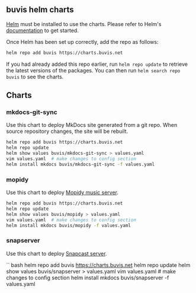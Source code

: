 ## buvis helm charts

[Helm](https://helm.sh) must be installed to use the charts.  Please refer to
Helm's [documentation](https://helm.sh/docs) to get started.

Once Helm has been set up correctly, add the repo as follows:
``` bash
helm repo add buvis https://charts.buvis.net
```

If you had already added this repo earlier, run `helm repo update` to retrieve
the latest versions of the packages.  You can then run `helm search repo
buvis` to see the charts.

## Charts

### mkdocs-git-sync

Use this chart to deploy MkDocs site generated from a git repo. When source repository changes, the site will be rebuilt.

``` bash
helm repo add buvis https://charts.buvis.net
helm repo update
helm show values buvis/mkdocs-git-sync > values.yaml
vim values.yaml  # make changes to config section
helm install mkdocs buvis/mkdocs-git-sync -f values.yaml
```

### mopidy

Use this chart to deploy [Mopidy music server](https://mopidy.com/).

``` bash
helm repo add buvis https://charts.buvis.net
helm repo update
helm show values buvis/mopidy > values.yaml
vim values.yaml  # make changes to config section
helm install mkdocs buvis/mopidy -f values.yaml
```

### snapserver

Use this chart to deploy [Snapcast server](https://github.com/badaix/snapcast).

`` bash
helm repo add buvis https://charts.buvis.net
helm repo update
helm show values buvis/snapserver > values.yaml
vim values.yaml  # make changes to config section
helm install mkdocs buvis/snapserver -f values.yaml
```
